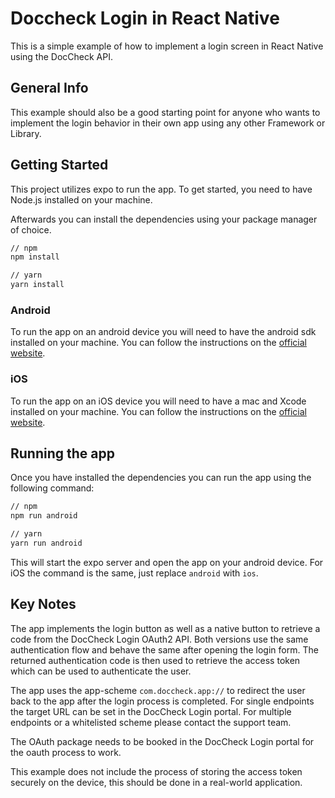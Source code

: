 # Doccheck Login in React Native

This is a simple example of how to implement a login screen in React Native using the DocCheck API.

## General Info

This example should also be a good starting point for anyone who wants to implement the login behavior in their own app using any other Framework or Library.

## Getting Started

This project utilizes expo to run the app. To get started, you need to have Node.js installed on your machine.

Afterwards you can install the dependencies using your package manager of choice.

```bash
// npm
npm install
```

```bash
// yarn
yarn install
```

### Android

To run the app on an android device you will need to have the android sdk installed on your machine. You can follow the instructions on the [official website](https://developer.android.com/studio).

### iOS

To run the app on an iOS device you will need to have a mac and Xcode installed on your machine. You can follow the instructions on the [official website](https://developer.apple.com/xcode/).

## Running the app

Once you have installed the dependencies you can run the app using the following command:

```bash
// npm
npm run android
```

```bash
// yarn
yarn run android
```

This will start the expo server and open the app on your android device.
For iOS the command is the same, just replace `android` with `ios`.

## Key Notes

The app implements the login button as well as a native button to retrieve a code from the DocCheck Login OAuth2 API. Both versions use the same authentication flow and behave the same after opening the login form. The returned authentication code is then used to retrieve the access token which can be used to authenticate the user.

The app uses the app-scheme `com.doccheck.app://` to redirect the user back to the app after the login process is completed. For single endpoints the target URL can be set in the DocCheck Login portal. For multiple endpoints or a whitelisted scheme please contact the support team.

The OAuth package needs to be booked in the DocCheck Login portal for the oauth process to work.

This example does not include the process of storing the access token securely on the device, this should be done in a real-world application.

